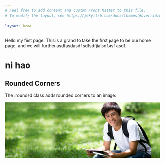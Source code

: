 ```yaml
---
# Feel free to add content and custom Front Matter to this file.
# To modify the layout, see https://jekyllrb.com/docs/themes/#overriding-theme-defaults

layout: home
---
```


Hello my first page. This is a grand to take the first page to be our home page. and we will further asdfasdasdf
sdfsdfjialsdf.asf
asdf.

# ni hao

<div class="container mt-3">
  <h2>Rounded Corners</h2>
  <p>The .rounded class adds rounded corners to an image:</p>            
  <img src="/img/1.jpg" class="rounded" alt="Cinque Terre"> 
</div>
